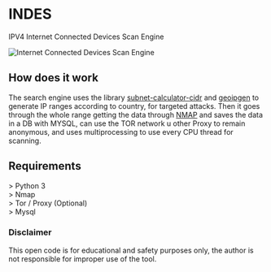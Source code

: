 # INDES
IPV4 Internet Connected Devices Scan Engine

![Internet Connected Devices Scan Engine](https://i.ibb.co/WBQp8hT/indes.png)

## How does it work
The search engine uses the library [subnet-calculator-cidr](https://github.com/christivn/subnet-calculator-cidr) and [geoipgen](https://github.com/christivn/geoipgen) to generate IP ranges according to country, for targeted attacks. Then it goes through the whole range getting the data through [NMAP](https://github.com/nmap/nmap) and saves the data in a DB with MYSQL, can use the TOR network u other Proxy to remain anonymous, and uses multiprocessing to use every CPU thread for scanning.

## Requirements
<p>> Python 3<br>
> Nmap<br>
> Tor / Proxy (Optional)<br>
> Mysql</p>

### Disclaimer
This open code is for educational and safety purposes only, the author is not responsible for improper use of the tool.
